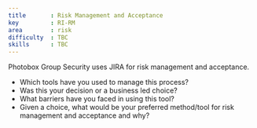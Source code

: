 ```yaml
---
title       : Risk Management and Acceptance
key         : RI-RM
area        : risk
difficulty  : TBC
skills      : TBC
---
```


Photobox Group Security uses JIRA for risk management and acceptance.

- Which tools have you used to manage this process?
 - Was this your decision or a business led choice?
- What barriers have you faced in using this tool?
- Given a choice, what would be your preferred method/tool for risk management and acceptance and why?